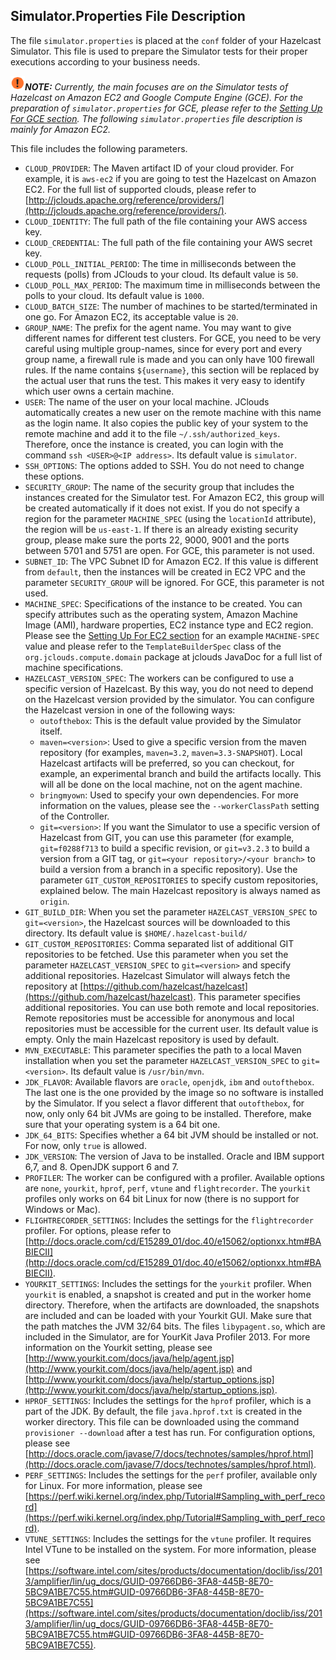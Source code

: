 

## Simulator.Properties File Description

The file `simulator.properties` is placed at the `conf` folder of your Hazelcast Simulator. This file is used to prepare the Simulator tests for their proper executions according to your business needs.

![](images/NoteSmall.jpg)***NOTE:*** *Currently, the main focuses are on the Simulator tests of Hazelcast on Amazon EC2 and Google Compute Engine (GCE). For the preparation of `simulator.properties` for GCE, please refer to the [Setting Up For GCE section](#setting-up-for-google-compute-engine). The following `simulator.properties` file description is mainly for Amazon EC2.*

This file includes the following parameters.

- `CLOUD_PROVIDER`: The Maven artifact ID of your cloud provider. For example, it is `aws-ec2` if you are going to test the Hazelcast on Amazon EC2. For the full list of supported clouds, please refer to [http://jclouds.apache.org/reference/providers/](http://jclouds.apache.org/reference/providers/).
- `CLOUD_IDENTITY`: The full path of the file containing your AWS access key.
- `CLOUD_CREDENTIAL`: The full path of the file containing your AWS secret key. 
- `CLOUD_POLL_INITIAL_PERIOD`: The time in milliseconds between the requests (polls) from JClouds to your cloud. Its default value is `50`.
- `CLOUD_POLL_MAX_PERIOD`: The maximum time in milliseconds between the polls to your cloud. Its default value is `1000`.
- `CLOUD_BATCH_SIZE`: The number of machines to be started/terminated in one go. For Amazon EC2, its acceptable value is `20`.
- `GROUP_NAME`: The prefix for the agent name. You may want to give different names for different test clusters. For GCE, you need to be very careful using multiple group-names, since for every port and every group name, a firewall rule is made and you can only have 100 firewall rules. If the name contains `${username}`, this section will be replaced by the actual user that runs the test. This makes it very easy to identify which user owns a certain machine.
- `USER`: The name of the user on your local machine. JClouds automatically creates a new user on the remote machine with this name as the login name. It also copies the public key of your system to the remote machine and add it to the file `~/.ssh/authorized_keys`. Therefore, once the instance is created, you can login with the command `ssh <USER>@<IP address>`. Its default value is `simulator`.
- `SSH_OPTIONS`: The options added to SSH. You do not need to change these options.
- `SECURITY_GROUP`: The name of the security group that includes the instances created for the Simulator test. For Amazon EC2, this group will be created automatically if it does not exist. If you do not specify a region for the parameter `MACHINE_SPEC` (using the `locationId` attribute), the region will be `us-east-1`. If there is an already existing security group, please make sure the ports 22, 9000, 9001 and the ports between 5701 and 5751 are open. For GCE, this parameter is not used.
- `SUBNET_ID`: The VPC Subnet ID for Amazon EC2. If this value is different from `default`, then the instances will be created in EC2 VPC and the parameter `SECURITY_GROUP` will be ignored. For GCE, this parameter is not used.
- `MACHINE_SPEC`: Specifications of the instance to be created. You can specify attributes such as the operating system, Amazon Machine Image (AMI), hardware properties, EC2 instance type and EC2 region. Please see the [Setting Up For EC2 section](#setting-up-for-ec2) for an example `MACHINE-SPEC` value and please refer to the `TemplateBuilderSpec` class of the `org.jclouds.compute.domain` package at jclouds JavaDoc for a full list of machine specifications.
- `HAZELCAST_VERSION_SPEC`: The workers can be configured to use a specific version of Hazelcast. By this way, you do not need to depend on the Hazelcast version provided by the simulator. You can configure the Hazelcast version in one of the following ways:
	- `outofthebox`: This is the default value provided by the Simulator itself.
	- `maven=<version>`: Used to give a specific version from the maven repository (for examples, `maven=3.2`, `maven=3.3-SNAPSHOT`). Local Hazelcast artifacts will be preferred, so you can checkout, for example, an experimental branch and build the artifacts locally. This will all be done on the local machine, not on the agent machine.
	- `bringmyown`: Used to specify your own dependencies. For more information on the values, please see the `--workerClassPath` setting of the Controller.
	- `git=<version>`: If you want the Simulator to use a specific version of Hazelcast from GIT, you can use this parameter (for example, `git=f0288f713` to build a specific revision, or `git=v3.2.3` to build a version from a GIT tag, or `git=<your repository>/<your branch>` to build a version from a branch in a specific repository). Use the parameter `GIT_CUSTOM_REPOSITORIES` to specify custom repositories, explained below. The main Hazelcast repository is always named  as `origin`.
- `GIT_BUILD_DIR`: When you set the parameter `HAZELCAST_VERSION_SPEC` to `git=<version>`, the Hazelcast sources will be downloaded to this directory. Its default value is `$HOME/.hazelcast-build/`
- `GIT_CUSTOM_REPOSITORIES`: Comma separated list of additional GIT repositories to be fetched. Use this parameter when you set the parameter `HAZELCAST_VERSION_SPEC` to `git=<version>` and specify additional repositories. Hazelcast Simulator will always fetch the repository at [https://github.com/hazelcast/hazelcast](https://github.com/hazelcast/hazelcast). This parameter specifies additional repositories. You can use both remote and local repositories. Remote repositories must be accessible for anonymous and local repositories must be accessible for the current user. Its default value is empty. Only the main Hazelcast repository is used by default.
- `MVN_EXECUTABLE`: This parameter specifies the path to a local Maven installation when you set the parameter `HAZELCAST_VERSION_SPEC` to `git=<version>`. Its default value is `/usr/bin/mvn`.
- `JDK_FLAVOR`: Available flavors are `oracle`, `openjdk`, `ibm` and `outofthebox`. The last one is the one provided by the image so no software is installed by the Simulator. If you select a flavor different that `outofthebox`, for now, only only 64 bit JVMs are going to be installed. Therefore, make sure that your operating system is a 64 bit one. 
- `JDK_64_BITS`: Specifies whether a 64 bit JVM should be installed or not. For now, only `true` is allowed.
- `JDK_VERSION`: The version of Java to be installed. Oracle and IBM support 6,7, and 8. OpenJDK support 6 and 7.
- `PROFILER`: The worker can be configured with a profiler. Available options are `none`, `yourkit`, `hprof`, `perf`, `vtune` and `flightrecorder`. The `yourkit` profiles only works on  64 bit Linux for now (there is no support for Windows or Mac).
- `FLIGHTRECORDER_SETTINGS`: Includes the settings for the `flightrecorder` profiler. For options, please refer to [http://docs.oracle.com/cd/E15289_01/doc.40/e15062/optionxx.htm#BABIECII](http://docs.oracle.com/cd/E15289_01/doc.40/e15062/optionxx.htm#BABIECII).
- `YOURKIT_SETTINGS`: Includes the settings for the `yourkit` profiler. When `yourkit` is enabled, a snapshot is created and put in the worker home directory. Therefore, when the artifacts are downloaded, the snapshots are included and can be loaded with your Yourkit GUI. Make sure that the path matches the JVM 32/64 bits. The files `libypagent.so`, which are included in the Simulator, are for YourKit Java Profiler 2013. For more information on the Yourkit setting, please see [http://www.yourkit.com/docs/java/help/agent.jsp](http://www.yourkit.com/docs/java/help/agent.jsp) and 
[http://www.yourkit.com/docs/java/help/startup_options.jsp](http://www.yourkit.com/docs/java/help/startup_options.jsp).
- `HPROF_SETTINGS`: Includes the settings for the `hprof` profiler, which is a part of the JDK. By default, the file `java.hprof.txt` is created in the worker directory. This file can be downloaded using the command `provisioner --download` after a test has run. For configuration options, please see [http://docs.oracle.com/javase/7/docs/technotes/samples/hprof.html](http://docs.oracle.com/javase/7/docs/technotes/samples/hprof.html).
- `PERF_SETTINGS`: Includes the settings for the `perf` profiler, available only for Linux. For more information, please see [https://perf.wiki.kernel.org/index.php/Tutorial#Sampling_with_perf_record](https://perf.wiki.kernel.org/index.php/Tutorial#Sampling_with_perf_record).
- `VTUNE_SETTINGS`: Includes the settings for the `vtune` profiler. It requires Intel VTune to be installed on the system. For more information, please see [https://software.intel.com/sites/products/documentation/doclib/iss/2013/amplifier/lin/ug_docs/GUID-09766DB6-3FA8-445B-8E70-5BC9A1BE7C55.htm#GUID-09766DB6-3FA8-445B-8E70-5BC9A1BE7C55](https://software.intel.com/sites/products/documentation/doclib/iss/2013/amplifier/lin/ug_docs/GUID-09766DB6-3FA8-445B-8E70-5BC9A1BE7C55.htm#GUID-09766DB6-3FA8-445B-8E70-5BC9A1BE7C55).

